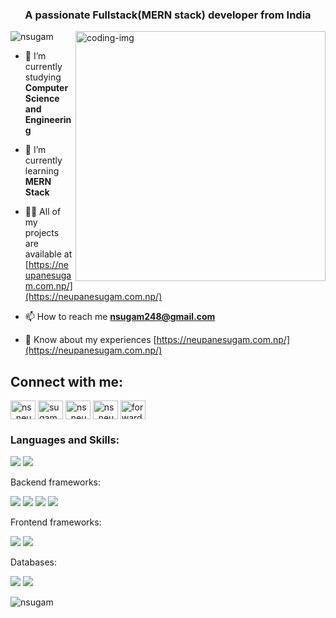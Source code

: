 <h3 align="center">A passionate Fullstack(MERN stack) developer from India</h3>

<img align="right" alt="coding-img" width="400" src="https://cdn.dribbble.com/users/2131993/screenshots/4948736/thoughtworks-gif_dribbble.gif">

<p align="left"> <img src="https://komarev.com/ghpvc/?username=nsugam&label=Profile%20views&color=0e75b6&style=flat" alt="nsugam" /> </p>

- 🔭 I’m currently studying **Computer Science and Engineering**

- 🌱 I’m currently learning **MERN Stack**

- 👨‍💻 All of my projects are available at [https://neupanesugam.com.np/](https://neupanesugam.com.np/)

- 📫 How to reach me **nsugam248@gmail.com**

- 📄 Know about my experiences [https://neupanesugam.com.np/](https://neupanesugam.com.np/)

<h2 align="left">Connect with me:</h2>
<p align="left">
<a href="https://twitter.com/ns_neupane09" target="_blank"><img align="center" src="https://raw.githubusercontent.com/rahuldkjain/github-profile-readme-generator/master/src/images/icons/Social/twitter.svg" alt="ns_neupane09" height="30" width="40" /></a>
<a href="https://linkedin.com/in/sugamneupane" target="_blank"><img align="center" src="https://raw.githubusercontent.com/rahuldkjain/github-profile-readme-generator/master/src/images/icons/Social/linked-in-alt.svg" alt="sugamneupane" height="30" width="40" /></a>
<a href="https://fb.com/ns.neupane09" target="_blank"><img align="center" src="https://raw.githubusercontent.com/rahuldkjain/github-profile-readme-generator/master/src/images/icons/Social/facebook.svg" alt="ns_neupane09" height="30" width="40" /></a>
<a href="https://instagram.com/ns_neupane09" target="_blank"><img align="center" src="https://raw.githubusercontent.com/rahuldkjain/github-profile-readme-generator/master/src/images/icons/Social/instagram.svg" alt="ns_neupane09" height="30" width="40" /></a>
<a href="https://www.youtube.com/channel/UChDlFVs5rPjknpWqieyCz6Q" target="_blank"><img align="center" src="https://raw.githubusercontent.com/rahuldkjain/github-profile-readme-generator/master/src/images/icons/Social/youtube.svg" alt="forward technical" height="30" width="40" /></a>
</p>

<h3 align="left">Languages and Skills:</h3>

<p>
    <a><img src="https://img.shields.io/badge/Python-14354C?style=for-the-badge&logo=python&logoColor=white" /></a>
    <a><img src="https://img.shields.io/badge/JavaScript-323330?style=for-the-badge&logo=javascript&logoColor=F7DF1E" /></a>
</p>

Backend frameworks:

<p>
    <a><img src="https://img.shields.io/badge/Node.js-339933?style=for-the-badge&logo=nodedotjs&logoColor=white" /></a>
    <a><img src="	https://img.shields.io/badge/Flask-000000?style=for-the-badge&logo=flask&logoColor=white" /><a>
    <a><img src="https://img.shields.io/badge/Express.js-000000?style=for-the-badge&logo=express&logoColor=white" /><a>
    <a><img src="https://img.shields.io/badge/Django-092E20?style=for-the-badge&logo=django&logoColor=green" /><a>

</p>

Frontend frameworks:

<p>
    <a><img src="https://img.shields.io/badge/React-20232A?style=for-the-badge&logo=react&logoColor=61DAFB" /><a>
    <a><img src="https://img.shields.io/badge/Bootstrap-7952B3?style=for-the-badge&logo=bootstrap&logoColor=white" /><a>
</p>
        
Databases:
<p>
    <a><img src="https://img.shields.io/badge/MongoDB-4EA94B?style=for-the-badge&logo=mongodb&logoColor=white" /><a>
    <a><img src="https://img.shields.io/badge/MySQL-005C84?style=for-the-badge&logo=mysql&logoColor=white" /><a>
</p>
     
<p><img align="left" src="https://github-readme-stats.vercel.app/api?username=nsugam&show_icons=true&rank_icon=github&theme=radical" alt="nsugam" /></p>
<!-- <p><img align="left" src="https://github-readme-stats.vercel.app/api/top-langs?username=nsugam&show_icons=true&locale=en&layout=compact" alt="nsugam" /></p> -->
<!-- <p>&nbsp;<img align="center" src="https://github-readme-stats.vercel.app/api?username=nsugam&show_icons=true&locale=en" alt="nsugam" /></p> -->
